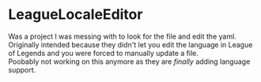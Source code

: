 # LeagueLocaleEditor
Was a project I was messing with to look for the file and edit the yaml.  
Originally intended because they didn't let you edit the language in League of Legends and you were forced to manually update a file.  
Poobably not working on this anymore as they are *finally* adding language support.
